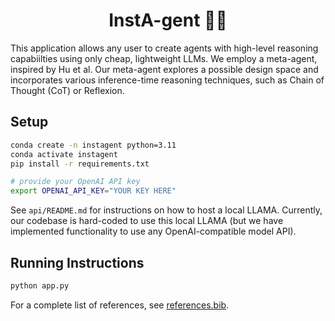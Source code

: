 <h1 align="center">
  <b>InstA-gent 🤵‍♂️</b><br>
</h1>

This application allows any user to create agents with high-level reasoning capabiilties using only cheap, lightweight LLMs. We employ a meta-agent, inspired by Hu et al. Our meta-agent explores a possible design space and incorporates various inference-time reasoning techniques, such as Chain of Thought (CoT) or Reflexion. 

## Setup
```bash
conda create -n instagent python=3.11
conda activate instagent
pip install -r requirements.txt

# provide your OpenAI API key
export OPENAI_API_KEY="YOUR KEY HERE"
```

See `api/README.md` for instructions on how to host a local LLAMA. Currently, our codebase is hard-coded to use this local LLAMA (but we have implemented functionality to use any OpenAI-compatible model API). 

## Running Instructions
```bash
python app.py
```

For a complete list of references, see [references.bib](references.bib).








